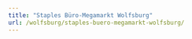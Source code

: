 ```yaml
---
title: "Staples Büro-Megamarkt Wolfsburg"
url: /wolfsburg/staples-buero-megamarkt-wolfsburg/
---
```

